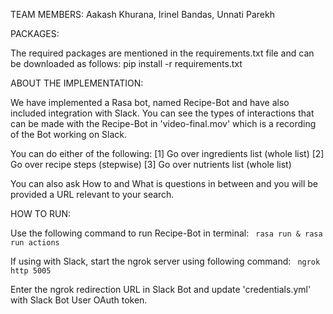 TEAM MEMBERS: Aakash Khurana, Irinel Bandas, Unnati Parekh

PACKAGES: 

The required packages are mentioned in the requirements.txt file and can be downloaded as follows: pip install -r requirements.txt

ABOUT THE IMPLEMENTATION: 

We have implemented a Rasa bot, named Recipe-Bot and have also included integration with Slack. You can see the types of interactions that can be made with the Recipe-Bot in 'video-final.mov' which is a recording of the Bot working on Slack.

You can do either of the following:
[1] Go over ingredients list (whole list)
[2] Go over recipe steps (stepwise)
[3] Go over nutrients list (whole list)

You can also ask How to and What is questions in between and you will be provided a URL relevant to your search.

HOW TO RUN:

Use the following command to run Recipe-Bot in terminal:
``` rasa run & rasa run actions```

If using with Slack, start the ngrok server using following command:
``` ngrok http 5005```

Enter the ngrok redirection URL in Slack Bot and update 'credentials.yml' with Slack Bot User OAuth token. 
